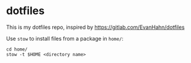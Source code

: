 dotfiles
========

This is my dotfiles repo, inspired by https://gitlab.com/EvanHahn/dotfiles

Use `stow` to install files from a package in `home/`:

```shell
cd home/
stow -t $HOME <directory name>
```
